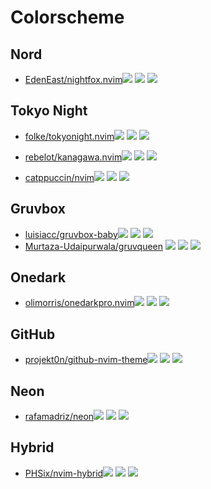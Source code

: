 # Colorscheme

## Nord

- [EdenEast/nightfox.nvim](https://github.com/EdenEast/nightfox.nvim)![](https://img.shields.io/github/stars/EdenEast/nightfox.nvim) ![](https://img.shields.io/github/last-commit/EdenEast/nightfox.nvim) ![](https://img.shields.io/github/commit-activity/y/EdenEast/nightfox.nvim)

## Tokyo Night

- [folke/tokyonight.nvim](https://github.com/folke/tokyonight.nvim)![](https://img.shields.io/github/stars/folke/tokyonight.nvim) ![](https://img.shields.io/github/last-commit/folke/tokyonight.nvim) ![](https://img.shields.io/github/commit-activity/y/folke/tokyonight.nvim)
- [rebelot/kanagawa.nvim](https://github.com/rebelot/kanagawa.nvim)![](https://img.shields.io/github/stars/rebelot/kanagawa.nvim) ![](https://img.shields.io/github/last-commit/rebelot/kanagawa.nvim) ![](https://img.shields.io/github/commit-activity/y/rebelot/kanagawa.nvim)

- [catppuccin/nvim](https://github.com/catppuccin/nvim)![](https://img.shields.io/github/stars/catppuccin/nvim) ![](https://img.shields.io/github/last-commit/catppuccin/nvim) ![](https://img.shields.io/github/commit-activity/y/catppuccin/nvim)

## Gruvbox

- [luisiacc/gruvbox-baby](https://github.com/luisiacc/gruvbox-baby)![](https://img.shields.io/github/stars/luisiacc/gruvbox-baby) ![](https://img.shields.io/github/last-commit/luisiacc/gruvbox-baby) ![](https://img.shields.io/github/commit-activity/y/luisiacc/gruvbox-baby)
- [Murtaza-Udaipurwala/gruvqueen](https://github.com/Murtaza-Udaipurwala/gruvqueen) ![](https://img.shields.io/github/stars/Murtaza-Udaipurwala/gruvqueen) ![](https://img.shields.io/github/last-commit/Murtaza-Udaipurwala/gruvqueen) ![](https://img.shields.io/github/commit-activity/y/Murtaza-Udaipurwala/gruvqueen)

## Onedark

- [olimorris/onedarkpro.nvim](https://github.com/olimorris/onedarkpro.nvim)![](https://img.shields.io/github/stars/olimorris/onedarkpro.nvim) ![](https://img.shields.io/github/last-commit/olimorris/onedarkpro.nvim) ![](https://img.shields.io/github/commit-activity/y/olimorris/onedarkpro.nvim)

## GitHub

- [projekt0n/github-nvim-theme](https://github.com/projekt0n/github-nvim-theme)![](https://img.shields.io/github/stars/projekt0n/github-nvim-theme) ![](https://img.shields.io/github/last-commit/projekt0n/github-nvim-theme) ![](https://img.shields.io/github/commit-activity/y/projekt0n/github-nvim-theme)

## Neon

- [rafamadriz/neon](https://github.com/rafamadriz/neon)![](https://img.shields.io/github/stars/rafamadriz/neon) ![](https://img.shields.io/github/last-commit/rafamadriz/neon) ![](https://img.shields.io/github/commit-activity/y/rafamadriz/neon)

## Hybrid

- [PHSix/nvim-hybrid](https://github.com/PHSix/nvim-hybrid)![](https://img.shields.io/github/stars/PHSix/nvim-hybrid) ![](https://img.shields.io/github/last-commit/PHSix/nvim-hybrid) ![](https://img.shields.io/github/commit-activity/y/PHSix/nvim-hybrid)
